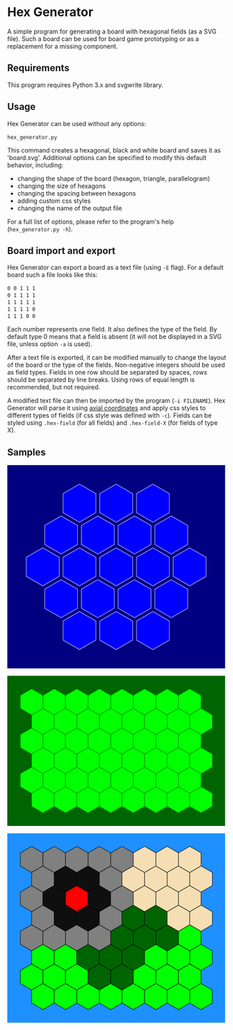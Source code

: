 # Hex Generator

A simple program for generating a board with hexagonal fields (as a SVG file). Such a board can be used for board game prototyping or as a replacement for a missing component.

## Requirements
This program requires Python 3.x and svgwrite library.
## Usage
Hex Generator can be used without any options:

    hex_generator.py

This command creates a hexagonal, black and white board and saves it as 'board.svg'. Additional options can be specified to modify this default behavior, including:
* changing the shape of the board (hexagon, triangle, parallelogram)
* changing the size of hexagons
* changing the spacing between hexagons
* adding custom css styles
* changing the name of the output file

For a full list of options, please refer to the program's help (`hex_generator.py -h`).

## Board import and export

Hex Generator can export a board as a text file (using `-E` flag). For a default board such a file looks like this:

```
0 0 1 1 1
0 1 1 1 1
1 1 1 1 1
1 1 1 1 0
1 1 1 0 0
```

Each number represents one field. It also defines the type of the field. By default type 0 means that a field is absent (it will not be displayed in a SVG file, unless option `-a` is used).

After a text file is exported, it can be modified manually to change the layout of the board or the type of the fields. Non-negative integers should be used as field types. Fields in one row should be separated by spaces, rows should be separated by line breaks. Using rows of equal length is recommended, but not required.

A modified text file can then be imported by the program (`-i FILENAME`). Hex Generator will parse it using [axial coordinates](http://www.redblobgames.com/grids/hexagons/#coordinates) and apply css styles to different types of fields (if css style was defined with `-c`). Fields can be styled using `.hex-field` (for all fields) and `.hex-field-X` (for fields of type X).

## Samples

![Space](samples/board1.png)

![Terrain](samples/board2.png)

![Volcano](samples/board3.png)
